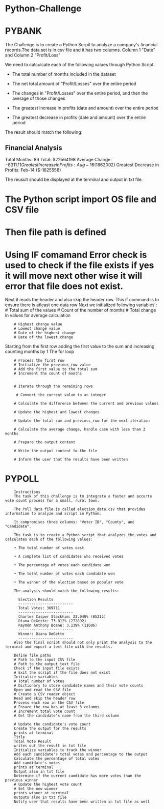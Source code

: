 # Python-Challenge
# PYBANK
        
The Challenge is to create a Python Scrpit to analyze a company's financial records.The data set is in csv file and it has two columns. Column 1 "Date" and Column 2 "Profit/Loss"

We need to calculcate each of the following values through Python Script.
* The total number of months included in the dataset

* The net total amount of "Profit/Losses" over the entire period

* The changes in "Profit/Losses" over the entire period, and then the average of those changes

* The greatest increase in profits (date and amount) over the entire period

* The greatest decrease in profits (date and amount) over the entire period

The result should match the following:

Financial Analysis
----------------------------
Total Months: 86
Total: $22564198
Average Change: $-8311.11
Greatest Increase in Profits: Aug-16 ($1862002)
Greatest Decrease in Profits: Feb-14 ($-1825558)

The reusult should be displayed at the terminal and output in txt file.
# The Python script import OS file and CSV file 
# Then file path is defined  
# Using IF comamand Error check is used to check if the file exists if yes it will move next other wise it will error that file does not exist.
Next it reads the header and also skip the header row.
This if command is to ensure there is atleast one data row
Next we initialized following variables :
       # Total sum of the values
        # Count of the number of months
        # Total change in values for average calculation

        # Highest change value
        # Lowest change value
        # Date of the highest change
        # Date of the lowest change

Starting from the first row adding the first value to the sum and increasing counting months by 1
The for loop 


        


        # Process the first row
        # Initialize the previous_row value
        # Add the first value to the total sum
        # Increment the count of months

        
        # Iterate through the remaining rows

         # Convert the current value to an integer
        
        # Calculate the difference between the current and previous values

        # Update the highest and lowest changes

        # Update the total sum and previous_row for the next iteration

        # Calculate the average change, handle case with less than 2 months

        # Prepare the output content

        # Write the output content to the file

        # Inform the user that the results have been written
          
          
          
# PYPOLL
        Instructions
        The task of this challenge is to integrate a faster and accurte vote count process for a small, rural town.

        The Poll data file is called election_data.csv that provides information to analyze and script in Python.

        It compromises three columns: "Voter ID", "County", and "Candidate".

        The task is to create a Python script that analyzes the votes and calculates each of the following values:

        • The total number of votes cast

        • A complete list of candidates who received votes

        • The percentage of votes each candidate won

        • The total number of votes each candidate won

        • The winner of the election based on popular vote

        The analysis should match the following results:

          Election Results
          -------------------------
          Total Votes: 369711
          -------------------------
          Charles Casper Stockham: 23.049% (85213)
          Diana DeGette: 73.812% (272892)
          Raymon Anthony Doane: 3.139% (11606)
          -------------------------
          Winner: Diana DeGette
          -------------------------
        Also the final script should not only print the analysis to the terminal and export a text file with the results.

        Define file paths
        # Path to the input CSV file
        # Path to the output text file
        Check if the input file exists
        # Exit the script if the file does not exist
        Initialize variables
        # Total number of votes
        # Dictionary to store candidate names and their vote counts
        Open and read the CSV file
        # Create a CSV reader object
        Read and skip the header row
        Process each row in the CSV file
        # Ensure the row has at least 3 columns
        # Increment total vote count
        # Get the candidate's name from the third column

        # Update the candidate's vote count
        Create the output for the results
        prints at terminal
        Title
        Total Vote Result
        writes out the result in txt file
        Initialize variables to track the winner
        Add each candidate's total votes and percentage to the output
        Calculate the percentage of total votes
        Add candidate's votes
        prints at terminal
        Output also in txt file
        Determine if the current candidate has more votes than the previous winner
        # Update the highest vote count
        # Set the new winner
        prints winner at terminal
        Outputs also in txt file
        Notify user that results have been written in txt file as well
